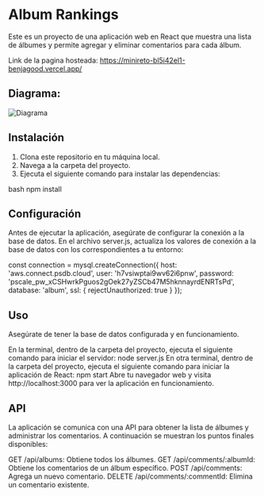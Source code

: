 # Album Rankings

Este es un proyecto de una aplicación web en React que muestra una lista de álbumes y permite agregar y eliminar comentarios para cada álbum.

Link de la pagina hosteada: https://minireto-bl5i42el1-benjagood.vercel.app/

## Diagrama: 

![Diagrama](https://imgur.com/v0P7cdW)




## Instalación

1. Clona este repositorio en tu máquina local.
2. Navega a la carpeta del proyecto.
3. Ejecuta el siguiente comando para instalar las dependencias:

bash
npm install

## Configuración
Antes de ejecutar la aplicación, asegúrate de configurar la conexión a la base de datos. En el archivo server.js, actualiza los valores de conexión a la base de datos con los correspondientes a tu entorno:

const connection = mysql.createConnection({
  host: 'aws.connect.psdb.cloud',
  user: 'h7vsiwptai9wv62i6pnw',
  password: 'pscale_pw_xCSHwrkPguos2gOek27yZSCb47M5hknnayrdENRTsPd',
  database: 'album',
  ssl: {
    rejectUnauthorized: true
  }
}); 

## Uso
Asegúrate de tener la base de datos configurada y en funcionamiento.

En la terminal, dentro de la carpeta del proyecto, ejecuta el siguiente comando para iniciar el servidor:
node server.js
En otra terminal, dentro de la carpeta del proyecto, ejecuta el siguiente comando para iniciar la aplicación de React:
npm start
Abre tu navegador web y visita http://localhost:3000 para ver la aplicación en funcionamiento.

## API
La aplicación se comunica con una API para obtener la lista de álbumes y administrar los comentarios. A continuación se muestran los puntos finales disponibles:

GET /api/albums: Obtiene todos los álbumes.
GET /api/comments/:albumId: Obtiene los comentarios de un álbum específico.
POST /api/comments: Agrega un nuevo comentario.
DELETE /api/comments/:commentId: Elimina un comentario existente.
